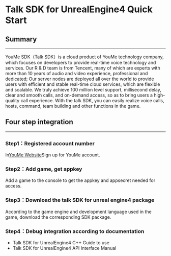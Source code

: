 # Talk SDK for UnrealEngine4 Quick Start

## **Summary**

****

YouMe SDK（Talk SDK）is a cloud product of YouMe technology company, which focuses on developers to provide real-time voice technology and services. Our R &amp; D team is from Tencent, many of which are experts with more than 10 years of audio and video experience, professional and dedicated; Our server nodes are deployed all over the world to provide users with efficient and stable real-time cloud services, which are flexible and scalable. We truly achieve 100 million level support, millisecond delay, clear and smooth calls, and on-demand access, so as to bring users a high-quality call experience. With the talk SDK, you can easily realize voice calls, hosts, command, team building and other functions in the game.

## **Four step integration**

***

### Step1：Registered account number

In[YouMe Website](https://console.youme.im/user/register)Sign up for YouMe account.

### Step2：Add game, get appkey

Add a game to the console to get the appkey and appsecret needed for access.

### Step3：Download the talk SDK for unreal engine4 package

According to the game engine and development language used in the game, download the corresponding SDK package.

### Step4：Debug integration according to documentation

- Talk SDK for UnrealEngine4 C++ Guide to use
- Talk SDK for UnrealEngine4 API Interface Manual
